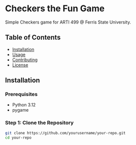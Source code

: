 # Checkers the Fun Game

Simple Checkers game for ARTI 499 @ Ferris State University.

## Table of Contents

- [Installation](#installation)
- [Usage](#usage)
- [Contributing](#contributing)
- [License](#license)

## Installation

### Prerequisites

- Python 3.12
- pygame

### Step 1: Clone the Repository

```bash
git clone https://github.com/yourusername/your-repo.git
cd your-repo
